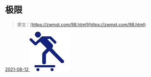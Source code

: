 <!--yml
category: 未分类
date: 0001-01-01 00:00:00
--->

# 极限

> 原文：[https://zwmst.com/98.html](https://zwmst.com/98.html)

   [ <time datetime="2021-08-12T09:06:20+08:00"> 2021-08-12 </time> ](https://zwmst.com/%e6%9e%81%e9%99%90-2)  [![](img/f747acf9c331090537017bdda6b34f39.png)](https://zwmst.com/wp-content/uploads/2021/08/1628730380-00f39398f1b9240.png)